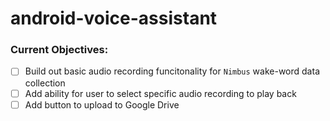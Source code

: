 # android-voice-assistant

### Current Objectives:
- [ ] Build out basic audio recording funcitonality for `Nimbus` wake-word data collection
- [ ] Add ability for user to select specific audio recording to play back
- [ ] Add button to upload to Google Drive
